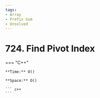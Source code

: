 ```yaml
---
tags:
- Array
- Prefix Sum
- Unsolved
---
```



# 724. Find Pivot Index

=== "C++"

    **Time:** O()

    **Space:** O()

    ``` c++
    ```